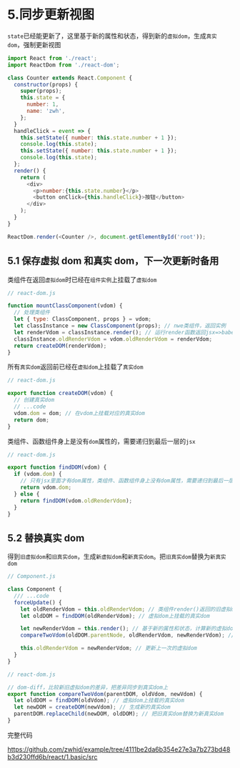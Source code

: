 # 5.同步更新视图

`state`已经能更新了，这里基于新的属性和状态，得到新的`虚拟dom`，生成`真实dom`，强制更新视图

```js
import React from './react';
import ReactDom from './react-dom';

class Counter extends React.Component {
  constructor(props) {
    super(props);
    this.state = {
      number: 1,
      name: 'zwh',
    };
  }
  handleClick = event => {
    this.setState({ number: this.state.number + 1 });
    console.log(this.state);
    this.setState({ number: this.state.number + 1 });
    console.log(this.state);
  };
  render() {
    return (
      <div>
        <p>number:{this.state.number}</p>
        <button onClick={this.handleClick}>按钮</button>
      </div>
    );
  }
}

ReactDom.render(<Counter />, document.getElementById('root'));
```

## 5.1 保存虚拟 dom 和真实 dom，下一次更新时备用

类组件在返回`虚拟dom`时已经在`组件实例`上挂载了`虚拟dom`

```js
// react-dom.js

function mountClassComponent(vdom) {
  // 处理类组件
  let { type: ClassComponent, props } = vdom;
  let classInstance = new ClassComponent(props); // nwe类组件，返回实例
  let renderVdom = classInstance.render(); // 运行render函数返回jsx=>babel自动转成js=>react.createElement转成vdom
  classInstance.oldRenderVdom = vdom.oldRenderVdom = renderVdom;
  return createDOM(renderVdom);
}
```

所有`真实dom`返回前已经在`虚拟dom`上挂载了`真实dom`

```js
// react-dom.js

export function createDOM(vdom) {
  // 创建真实dom
  // ...code
  vdom.dom = dom; // 在vdom上挂载对应的真实dom
  return dom;
}
```

类组件、函数组件身上是没有`dom`属性的，需要递归到最后一层的`jsx`

```js
// react-dom.js

export function findDOM(vdom) {
  if (vdom.dom) {
    // 只有jsx里面才有dom属性，类组件、函数组件身上没有dom属性，需要递归到最后一层的jsx
    return vdom.dom;
  } else {
    return findDOM(vdom.oldRenderVdom);
  }
}
```

## 5.2 替换真实 dom

得到`旧虚拟dom`和`旧真实dom`，生成`新虚拟dom`和`新真实dom`。把`旧真实dom`替换为`新真实dom`

```js
// Component.js

class Component {
  /// ...code
  forceUpdate() {
    let oldRenderVdom = this.oldRenderVdom; // 类组件render()返回的旧虚拟dom
    let oldDOM = findDOM(oldRenderVdom); // 虚拟dom上挂载的真实dom

    let newRenderVdom = this.render(); // 基于新的属性和状态，计算新的虚拟dom
    compareTwoVdom(oldDOM.parentNode, oldRenderVdom, newRenderVdom); // 比较新旧虚拟dom，dom-diff

    this.oldRenderVdom = newRenderVdom; // 更新上一次的虚拟dom
  }
}
```

```js
// react-dom.js

// dom-diff，比较新旧虚拟dom的差异，把差异同步到真实dom上
export function compareTwoVdom(parentDOM, oldVdom, newVdom) {
  let oldDOM = findDOM(oldVdom); // 虚拟dom上挂载的真实dom
  let newDOM = createDOM(newVdom); // 生成新的真实dom
  parentDOM.replaceChild(newDOM, oldDOM); // 把旧真实dom替换为新真实dom
}
```

完整代码

https://github.com/zwhid/example/tree/4111be2da6b354e27e3a7b273bd48b3d230ffd6b/react/1.basic/src
